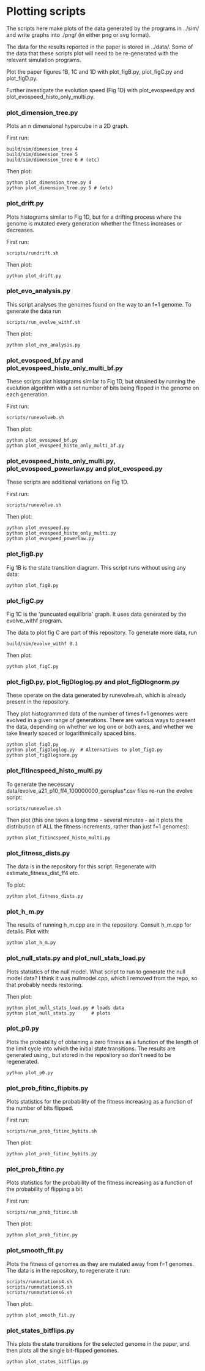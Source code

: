 # Plotting scripts

The scripts here make plots of the data generated by the programs in
../sim/ and write graphs into ./png/ (in either png or svg format).

The data for the results reported in the paper is stored in
../data/. Some of the data that these scripts plot will need to be
re-generated with the relevant simulation programs.

Plot the paper figures 1B, 1C and 1D with plot_figB.py, plot_figC.py
and plot_figD.py.

Further investigate the evolution speed (Fig 1D) with plot_evospeed.py
and plot_evospeed_histo_only_multi.py.

### plot_dimension_tree.py

Plots an n dimensional hypercube in a 2D graph.

First run:

```
build/sim/dimension_tree 4
build/sim/dimension_tree 5
build/sim/dimension_tree 6 # (etc)
```

Then plot:
```
python plot_dimension_tree.py 4
python plot_dimension_tree.py 5 # (etc)
```

### plot_drift.py

Plots histograms similar to Fig 1D, but for a drifting process where
the genome is mutated every generation whether the fitness increases
or decreases.

First run:
```
scripts/rundrift.sh
```
Then plot:
```
python plot_drift.py
```

### plot_evo_analysis.py

This script analyses the genomes found on the way to an f=1 genome. To
generate the data run

```
scripts/run_evolve_withf.sh
```

Then plot:
```
python plot_evo_analysis.py
```

### plot_evospeed_bf.py and plot_evospeed_histo_only_multi_bf.py

These scripts plot histograms similar to Fig 1D, but obtained by
running the evolution algorithm with a set number of bits being
flipped in the genome on each generation.

First run:
```
scripts/runevolveb.sh
```
Then plot:
```
python plot_evospeed_bf.py
python plot_evospeed_histo_only_multi_bf.py
```

### plot_evospeed_histo_only_multi.py, plot_evospeed_powerlaw.py and plot_evospeed.py

These scripts are additional variations on Fig 1D.

First run:
```
scripts/runevolve.sh
```
Then plot:
```
python plot_evospeed.py
python plot_evospeed_histo_only_multi.py
python plot_evospeed_powerlaw.py
```

### plot_figB.py

Fig 1B is the state transition diagram. This script runs without using any data:
```
python plot_figB.py
```

### plot_figC.py

Fig 1C is the 'puncuated equilibria' graph. It uses data generated by
the evolve_withf program.

The data to plot fig C are part of this repository. To generate more
data, run
```
build/sim/evolve_withf 0.1
```
Then plot:
```
python plot_figC.py
```

### plot_figD.py, plot_figDloglog.py and plot_figDlognorm.py

These operate on the data generated by runevolve.sh, which is already
present in the repository.

They plot histogrammed data of the number of times f=1 genomes were
evolved in a given range of generations. There are various ways to
present the data, depending on whether we log one or both axes, and
whether we take linearly spaced or logarithmically spaced bins.

```
python plot_figD.py
python plot_figDloglog.py  # Alternatives to plot_figD.py
python plot_figDlognorm.py
```

### plot_fitincspeed_histo_multi.py

To generate the necessary
data/evolve_a21_p10_ff4_100000000_gensplus*.csv files re-run the
evolve script:
```
scripts/runevolve.sh
```
Then plot (this one takes a long time - several minutes - as it plots
the distribution of ALL the fitness increments, rather than just f=1
genomes):
```
python plot_fitincspeed_histo_multi.py
```

### plot_fitness_dists.py

The data is in the repository for this script. Regenerate with
estimate_fitness_dist_ff4 etc.

To plot:
```
python plot_fitness_dists.py
```

### plot_h_m.py

The results of running h_m.cpp are in the repository. Consult h_m.cpp
for details. Plot with:
```
python plot_h_m.py
```

### plot_null_stats.py and plot_null_stats_load.py

Plots statistics of the null model. What script to run to generate the
null model data? I think it was nullmodel.cpp, which I removed from
the repo, so that probably needs restoring.

Then plot:
```
python plot_null_stats_load.py # loads data
python plot_null_stats.py      # plots
```

### plot_p0.py

Plots the probability of obtaining a zero fitness as a function of the
length of the limit cycle into which the initial state
transitions. The results are generated using,, but stored in the
repository so don't need to be regenerated.

```
python plot_p0.py
```

### plot_prob_fitinc_flipbits.py

Plots statistics for the probability of the fitness increasing as a
function of the number of bits flipped.

First run:
```
scripts/run_prob_fitinc_bybits.sh
```
Then plot:
```
python plot_prob_fitinc_bybits.py
```

### plot_prob_fitinc.py

Plots statistics for the probability of the fitness increasing as a
function of the probability of flipping a bit.

First run:
```
scripts/run_prob_fitinc.sh
```
Then plot:
```
python plot_prob_fitinc.py
```

### plot_smooth_fit.py

Plots the fitness of genomes as they are mutated away from f=1
genomes. The data is in the repository, to regenerate it run:
```
scripts/runmutations4.sh
scripts/runmutations5.sh
scripts/runmutations6.sh
```
Then plot:
```
python plot_smooth_fit.py
```

### plot_states_bitflips.py

This plots the state transitions for the selected genome in the paper,
and then plots all the single bit-flipped genomes.

```
python plot_states_bitflips.py
```
